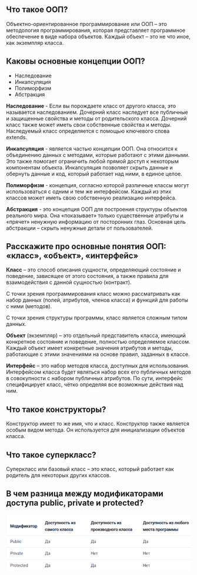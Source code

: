 ## Что такое ООП?

Объектно-ориентированное программирование или ООП – это методология программирования, которая представляет программное обеспечение в виде набора объектов. Каждый объект – это не что иное, как экземпляр класса.

##  Каковы основные концепции ООП?

- Наследование
- Инкапсуляция
- Полиморфизм
- Абстракция


**Наследование** - Если вы порождаете класс от другого класса, это называется наследованием.
Дочерний класс наследует все публичные и защищенные свойства и методы от родительского класса. Дочерний класс также может иметь свои собственные свойства и методы. Наследуемый класс определяется с помощью ключевого слова extends.

**Инкапсуляция** - является частью концепции ООП. Она относится к объединению данных с методами, которые работают с этими данными. Это также помогает ограничить любой прямой доступ к некоторым компонентам объекта.
Инкапсуляция позволяет скрыть данные и обернуть данные и код, который работает над ними, в единое целое.

**Полиморфизм** - концепция, согласно которой различные классы могут использоваться с одним и тем же интерфейсом. Каждый из этих классов может иметь свою собственную реализацию интерфейса.

**Абстракция** -  это концепция ООП для построения структуры объектов реального мира. Она «показывает» только существенные атрибуты и «прячет» ненужную информацию от посторонних глаз. Основная цель абстракции – скрыть ненужные детали от пользователей.

## Расскажите про основные понятия ООП: «класс», «объект», «интерфейс»

**Класс** – это способ описания сущности, определяющий состояние и поведение, зависящее от этого состояния, а также правила для взаимодействия с данной сущностью (контракт).

С точки зрения программирования класс можно рассматривать как набор данных (полей, атрибутов, членов класса) и функций для работы с ними (методов).

С точки зрения структуры программы, класс является сложным типом данных.

**Объект** (экземпляр) – это отдельный представитель класса, имеющий конкретное состояние и поведение, полностью определяемое классом. Каждый объект имеет конкретные значения атрибутов и методы, работающие с этими значениями на основе правил, заданных в классе.

**Интерфейс** – это набор методов класса, доступных для использования. Интерфейсом класса будет являться набор всех его публичных методов в совокупности с набором публичных атрибутов. По сути, интерфейс специфицирует класс, чётко определяя все возможные действия над ним.

## Что такое конструкторы?

Конструктор имеет то же имя, что и класс. Конструктор также является особым видом метода. Он используется для инициализации объектов класса.

## Что такое суперкласс?

Суперкласс или базовый класс – это класс, который работает как родитель для некоторых других классов.


## В чем разница между модификаторами доступа public, private и protected?

![img_3.png](img_3.png)
